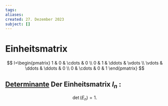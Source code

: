 ```yaml
---
tags: 
aliases: 
created: 27. Dezember 2023
subject: []
---
```


# Einheitsmatrix

$$
I=\begin{pmatrix} 1 & 0 & \cdots & 0 \\ 0 & 1 & \ddots & \vdots \\ \vdots & \ddots & \ddots & 0 \\ 0 & \cdots  & 0 & 1 \end{pmatrix}
$$

## [Determinante](Determinante.md) Der Einheitsmatrix $I_n$ :

$$
\operatorname{det}\left(E_n\right)=1 \text {. }
$$